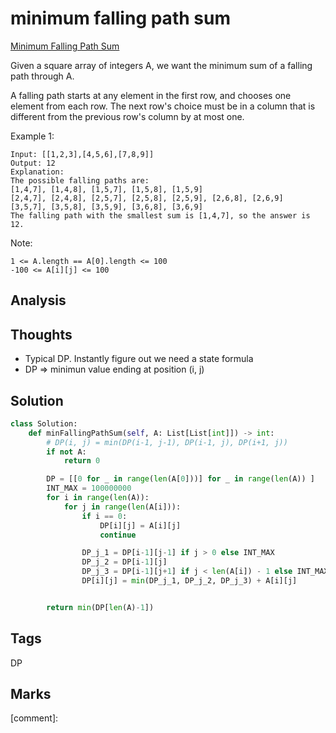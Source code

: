 # minimum falling path sum

[Minimum Falling Path Sum](https://leetcode.com/problems/minimum-falling-path-sum)

Given a square array of integers A, we want the minimum sum of a falling path through A.

A falling path starts at any element in the first row, and chooses one element from each row. The next row's choice must be in a column that is different from the previous row's column by at most one.

Example 1:

```text
Input: [[1,2,3],[4,5,6],[7,8,9]]
Output: 12
Explanation: 
The possible falling paths are:
[1,4,7], [1,4,8], [1,5,7], [1,5,8], [1,5,9]
[2,4,7], [2,4,8], [2,5,7], [2,5,8], [2,5,9], [2,6,8], [2,6,9]
[3,5,7], [3,5,8], [3,5,9], [3,6,8], [3,6,9]
The falling path with the smallest sum is [1,4,7], so the answer is 12.
```

Note:

```text
1 <= A.length == A[0].length <= 100
-100 <= A[i][j] <= 100
```

## Analysis

## Thoughts

* Typical DP. Instantly figure out we need a state formula
* DP =&gt; minimun value ending at position \(i, j\)

## Solution

```python
class Solution:
    def minFallingPathSum(self, A: List[List[int]]) -> int:
        # DP(i, j) = min(DP(i-1, j-1), DP(i-1, j), DP(i+1, j))
        if not A:
            return 0

        DP = [[0 for _ in range(len(A[0]))] for _ in range(len(A)) ]
        INT_MAX = 100000000
        for i in range(len(A)):            
            for j in range(len(A[i])):
                if i == 0:
                    DP[i][j] = A[i][j]
                    continue

                DP_j_1 = DP[i-1][j-1] if j > 0 else INT_MAX
                DP_j_2 = DP[i-1][j]
                DP_j_3 = DP[i-1][j+1] if j < len(A[i]) - 1 else INT_MAX
                DP[i][j] = min(DP_j_1, DP_j_2, DP_j_3) + A[i][j]


        return min(DP[len(A)-1])
```

## Tags

DP

## Marks

\[comment\]:

